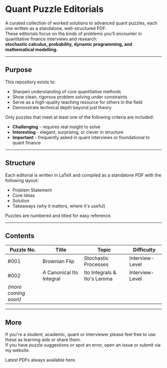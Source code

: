 # Quant Puzzle Editorials

A curated collection of worked solutions to advanced quant puzzles, each one written as a standalone, well-structured PDF.  
These editorials focus on the kinds of problems you’ll encounter in quantitative finance interviews and research:  
**stochastic calculus, probability, dynamic programming, and mathematical modelling.**

---

## Purpose

This repository exists to:
- Sharpen understanding of core quantitative methods
- Show clean, rigorous problem solving under constraints
- Serve as a high-quality teaching resource for others in the field
- Demonstrate technical depth beyond just theory

Only puzzles that meet at least one of the following criteria are included:
- **Challenging** - requires real insight to solve
- **Interesting** - elegant, surprising, or clever in structure
- **Important** - frequently asked in quant interviews or foundational to quant finance

---

## Structure

Each editorial is written in LaTeX and compiled as a standalone PDF with the following layout:
- Problem Statement
- Core Ideas
- Solution
- Takeaways (why it matters, where it's useful)

Puzzles are numbered and titled for easy reference.

---

## Contents

| Puzzle No. | Title | Topic | Difficulty |
|------------|-------|-------|------------|
| #001       | Brownian Flip | Stochastic Processes | Interview-Level |
| #002       | A Canonical Ito Integral | Ito Integrals & Ito's Lemma | Interview-Level |
| *(more coming soon)* | | | |

---

## More

If you're a student, academic, quant or interviewer please feel free to use these as learning aids or share them.  
If you have puzzle suggestions or spot an error, open an issue or submit via my website.

Latest PDFs always available here.
